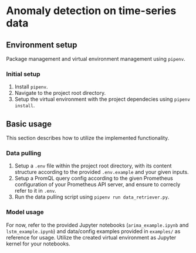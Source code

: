 # Anomaly detection on time-series data

## Environment setup
Package management and virtual environment management using `pipenv`.

### Initial setup
1. Install `pipenv`.
2. Navigate to the project root directory.
3. Setup the virtual environment with the project dependecies using `pipenv install`.

## Basic usage

This section describes how to utilize the implemented functionality.

### Data pulling
1. Setup a `.env` file within the project root directory, with its content structure according to the provided `.env.example` and your given inputs.
2. Setup a PromQL query config according to the given Prometheus configuration of your Prometheus API server, and ensure to correcly refer to it in `.env`.
3. Run the data pulling script using `pipenv run data_retriever.py`.

### Model usage
For now, refer to the provided Jupyter notebooks (`arima_example.ipynb` and `lstm_example.ipynb`) and data/config examples provided in `examples/` as reference for usage.
Utilize the created virtual environment as Jupyter kernel for your notebooks.

